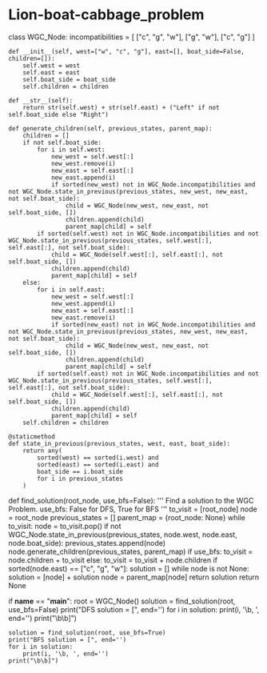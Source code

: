# Lion-boat-cabbage_problem
class WGC_Node:
    incompatibilities = [
        ["c", "g", "w"],
        ["g", "w"],
        ["c", "g"]
    ]

    def __init__(self, west=["w", "c", "g"], east=[], boat_side=False, children=[]):
        self.west = west
        self.east = east
        self.boat_side = boat_side
        self.children = children

    def __str__(self):
        return str(self.west) + str(self.east) + ("Left" if not self.boat_side else "Right")

    def generate_children(self, previous_states, parent_map):
        children = []
        if not self.boat_side:
            for i in self.west:
                new_west = self.west[:]
                new_west.remove(i)
                new_east = self.east[:]
                new_east.append(i)
                if sorted(new_west) not in WGC_Node.incompatibilities and not WGC_Node.state_in_previous(previous_states, new_west, new_east, not self.boat_side):
                    child = WGC_Node(new_west, new_east, not self.boat_side, [])
                    children.append(child)
                    parent_map[child] = self
            if sorted(self.west) not in WGC_Node.incompatibilities and not WGC_Node.state_in_previous(previous_states, self.west[:], self.east[:], not self.boat_side):
                child = WGC_Node(self.west[:], self.east[:], not self.boat_side, [])
                children.append(child)
                parent_map[child] = self
        else:
            for i in self.east:
                new_west = self.west[:]
                new_west.append(i)
                new_east = self.east[:]
                new_east.remove(i)
                if sorted(new_east) not in WGC_Node.incompatibilities and not WGC_Node.state_in_previous(previous_states, new_west, new_east, not self.boat_side):
                    child = WGC_Node(new_west, new_east, not self.boat_side, [])
                    children.append(child)
                    parent_map[child] = self
            if sorted(self.east) not in WGC_Node.incompatibilities and not WGC_Node.state_in_previous(previous_states, self.west[:], self.east[:], not self.boat_side):
                child = WGC_Node(self.west[:], self.east[:], not self.boat_side, [])
                children.append(child)
                parent_map[child] = self
        self.children = children

    @staticmethod
    def state_in_previous(previous_states, west, east, boat_side):
        return any(
            sorted(west) == sorted(i.west) and
            sorted(east) == sorted(i.east) and
            boat_side == i.boat_side
            for i in previous_states
        )


def find_solution(root_node, use_bfs=False):
    '''
    Find a solution to the WGC Problem.
    use_bfs: False for DFS, True for BFS
    '''
    to_visit = [root_node]
    node = root_node
    previous_states = []
    parent_map = {root_node: None}
    while to_visit:
        node = to_visit.pop()
        if not WGC_Node.state_in_previous(previous_states, node.west, node.east, node.boat_side):
            previous_states.append(node)
        node.generate_children(previous_states, parent_map)
        if use_bfs:
            to_visit = node.children + to_visit
        else:
            to_visit = to_visit + node.children
        if sorted(node.east) == ["c", "g", "w"]:
            solution = []
            while node is not None:
                solution = [node] + solution
                node = parent_map[node]
            return solution
    return None

if __name__ == "__main__":
    root = WGC_Node()
    solution = find_solution(root, use_bfs=False)
    print("DFS solution = [", end='')
    for i in solution:
        print(i, '\b, ', end='')
    print("\b\b]")

    solution = find_solution(root, use_bfs=True)
    print("BFS solution = [", end='')
    for i in solution:
        print(i, '\b, ', end='')
    print("\b\b]")
